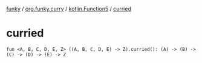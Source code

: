[funky](../../index.md) / [org.funky.curry](../index.md) / [kotlin.Function5](index.md) / [curried](.)

# curried

`fun <A, B, C, D, E, Z> ((A, B, C, D, E) -> Z).curried(): (A) -> (B) -> (C) -> (D) -> (E) -> Z`